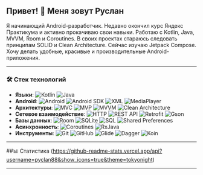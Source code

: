 ## Привет! 👋 Меня зовут Руслан
Я начинающий Android-разработчик. Недавно окончил курс Яндекс Практикума и активно прокачиваю свои навыки.
Работаю с Kotlin, Java, MVVM, Room и Coroutines. В своих проектах стараюсь следовать принципам SOLID и Clean Architecture.
Сейчас изучаю Jetpack Compose. Хочу делать удобные, красивые и производительные Android-приложения.

---

### 🛠️ Стек технологий  

- **Языки**: ![Kotlin](https://img.shields.io/badge/Kotlin-%230095D5.svg?style=for-the-badge&logo=kotlin&logoColor=white) ![Java](https://img.shields.io/badge/Java-%23ED8B00.svg?style=for-the-badge&logo=openjdk&logoColor=white)  
- **Android**: ![Android](https://img.shields.io/badge/Android_Studio-%233DDC84.svg?style=for-the-badge&logo=android-studio&logoColor=white) ![Android SDK](https://img.shields.io/badge/Android%20SDK-%2300C853.svg?style=for-the-badge&logo=android&logoColor=white) ![XML](https://img.shields.io/badge/XML-%23FFA000.svg?style=for-the-badge&logo=xml&logoColor=white) ![MediaPlayer](https://img.shields.io/badge/MediaPlayer-%233677F2.svg?style=for-the-badge&logo=android&logoColor=white)  
- **Архитектуры**: ![MVC](https://img.shields.io/badge/MVC-%235C2D91.svg?style=for-the-badge&logo=codeigniter&logoColor=white) ![MVP](https://img.shields.io/badge/MVP-%231572B6.svg?style=for-the-badge&logo=android&logoColor=white) ![MVVM](https://img.shields.io/badge/MVVM-%23F7DF1E.svg?style=for-the-badge&logo=android&logoColor=black) ![Clean Architecture](https://img.shields.io/badge/Clean_Architecture-%236DB33F.svg?style=for-the-badge&logo=android&logoColor=white)  
- **Сетевое взаимодействие**: ![HTTP](https://img.shields.io/badge/HTTP-%23FF6F00.svg?style=for-the-badge&logo=http&logoColor=white) ![REST API](https://img.shields.io/badge/REST_API-%234285F4.svg?style=for-the-badge&logo=android&logoColor=white) ![Retrofit](https://img.shields.io/badge/Retrofit-%23007396.svg?style=for-the-badge&logo=retrofit&logoColor=white) ![Gson](https://img.shields.io/badge/Gson-%23FF5722.svg?style=for-the-badge&logo=json&logoColor=white)  
- **Базы данных**: ![Room](https://img.shields.io/badge/Room-%23007396.svg?style=for-the-badge&logo=sqlite&logoColor=white) ![SQLite](https://img.shields.io/badge/SQLite-%23003B57.svg?style=for-the-badge&logo=sqlite&logoColor=white) ![SQL](https://img.shields.io/badge/SQL-%23E34F26.svg?style=for-the-badge&logo=mysql&logoColor=white) ![Shared Preferences](https://img.shields.io/badge/Shared_Preferences-%23F7DF1E.svg?style=for-the-badge&logo=android&logoColor=black)  
- **Асинхронность**: ![Coroutines](https://img.shields.io/badge/Coroutines-%230095D5.svg?style=for-the-badge&logo=kotlin&logoColor=white) ![RxJava](https://img.shields.io/badge/RxJava-%23B7178C.svg?style=for-the-badge&logo=react&logoColor=white)  
- **Инструменты**: ![Git](https://img.shields.io/badge/Git-%23F05033.svg?style=for-the-badge&logo=git&logoColor=white) ![GitHub](https://img.shields.io/badge/GitHub-%23181717.svg?style=for-the-badge&logo=github&logoColor=white) ![Glide](https://img.shields.io/badge/Glide-%2300C853.svg?style=for-the-badge&logo=android&logoColor=white) ![Dagger](https://img.shields.io/badge/Dagger-%23FFC107.svg?style=for-the-badge&logo=android&logoColor=black) ![Koin](https://img.shields.io/badge/Koin-%234285F4.svg?style=for-the-badge&logo=android&logoColor=white)  

---

##📊 Статистика
(https://github-readme-stats.vercel.app/api?username=pyclan88&show_icons=true&theme=tokyonight)

---
